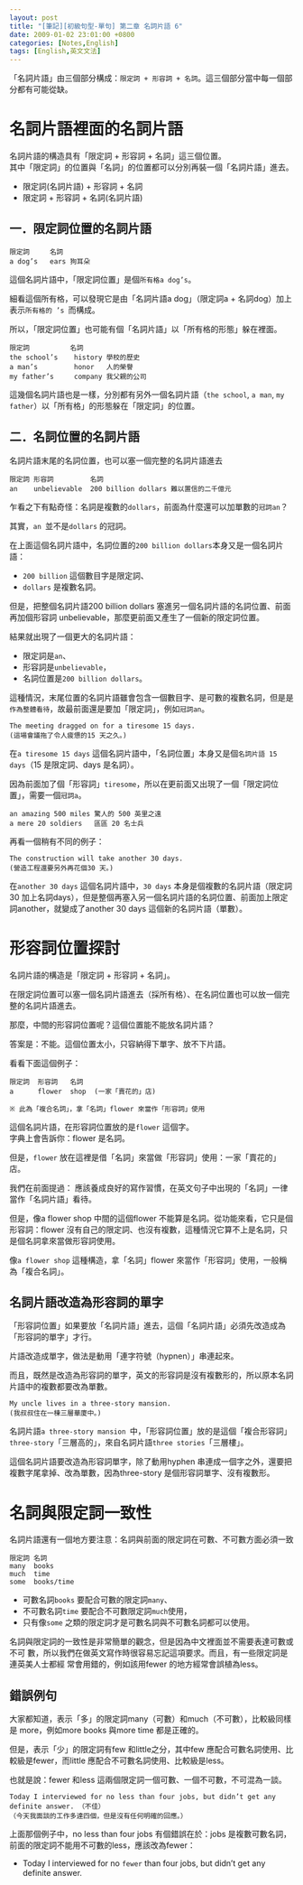 ```yaml
---
layout: post
title: "[筆記][初級句型-單句] 第二章 名詞片語 6"
date: 2009-01-02 23:01:00 +0800
categories: [Notes,English]
tags: [English,英文文法]
---
```


「名詞片語」由三個部分構成：`限定詞 + 形容詞 + 名詞`。這三個部分當中每一個部分都有可能從缺。

# 名詞片語裡面的名詞片語

名詞片語的構造具有「限定詞 + 形容詞 + 名詞」這三個位置。        
其中「限定詞」的位置與「名詞」的位置都可以分別再裝一個「名詞片語」進去。

- 限定詞(名詞片語) + 形容詞 + 名詞
- 限定詞 + 形容詞 + 名詞(名詞片語)

## 一．限定詞位置的名詞片語

```
限定詞     名詞
a dog’s   ears 狗耳朵
```
這個名詞片語中，「限定詞位置」是個`所有格a dog’s`。     

細看這個所有格，可以發現它是由「名詞片語a dog」（限定詞a + 名詞dog）加上表示`所有格的 ’s `而構成。      

所以，「限定詞位置」也可能有個「名詞片語」以「所有格的形態」躲在裡面。

```
限定詞          名詞
the school’s    history 學校的歷史
a man’s         honor   人的榮譽
my father’s     company 我父親的公司
```

這幾個名詞片語也是一樣，分別都有另外一個名詞片語（`the school`, `a man`, `my father`）以「所有格」的形態躲在「限定詞」的位置。

## 二．名詞位置的名詞片語

名詞片語末尾的名詞位置，也可以塞一個完整的名詞片語進去

```
限定詞 形容詞         名詞
an    unbelievable  200 billion dollars 難以置信的二千億元
```

乍看之下有點奇怪：名詞是複數的`dollars`，前面為什麼還可以加單數的`冠詞an`？     

其實，`an `並不是`dollars` 的冠詞。     

在上面這個名詞片語中，名詞位置的`200 billion dollars`本身又是一個名詞片語： 
- `200 billion` 這個數目字是限定詞、
- `dollars` 是複數名詞。

但是，把整個名詞片語200 billion dollars 塞進另一個名詞片語的名詞位置、前面再加個形容詞 unbelievable，那麼更前面又產生了一個新的限定詞位置。     

結果就出現了一個更大的名詞片語：
- 限定詞是`an`、
- 形容詞是`unbelievable`，
- 名詞位置是`200 billion dollars`。

這種情況，末尾位置的名詞片語雖會包含一個數目字、是可數的複數名詞，但是是`作為整體看待`，故最前面還是要加「限定詞」，例如`冠詞an`。

```
The meeting dragged on for a tiresome 15 days.
(這場會議拖了令人疲憊的15 天之久。)
```

在`a tiresome 15 days` 這個名詞片語中，「名詞位置」本身又是個`名詞片語 15 days`（15 是限定詞、days 是名詞）。       

因為前面加了個「形容詞」`tiresome`，所以在更前面又出現了一個「限定詞位置」，需要一個`冠詞a`。

```
an amazing 500 miles 驚人的 500 英里之遠
a mere 20 soldiers   區區 20 名士兵
```

再看一個稍有不同的例子：

```
The construction will take another 30 days.
(營造工程還要另外再花個30 天。)
```

在`another 30 days` 這個名詞片語中，`30 days` 本身是個複數的名詞片語（限定詞30 加上名詞days），但是整個再塞入另一個名詞片語的名詞位置、前面加上限定詞another，就變成了another 30 days 這個新的名詞片語（單數）。

# 形容詞位置探討

名詞片語的構造是「限定詞 + 形容詞 + 名詞」。        

在限定詞位置可以塞一個名詞片語進去（採所有格）、在名詞位置也可以放一個完整的名詞片語進去。      

那麼，中間的形容詞位置呢？這個位置能不能放名詞片語？        

答案是：不能。這個位置太小，只容納得下單字、放不下片語。        

看看下面這個例子：

```
限定詞  形容詞   名詞
a      flower  shop  (一家「賣花的」店)

※ 此為「複合名詞」，拿「名詞」flower 來當作「形容詞」使用
```

這個名詞片語，在形容詞位置放的是`flower` 這個字。       
字典上會告訴你：flower 是名詞。     

但是，`flower` 放在這裡是借「名詞」來當做「形容詞」使用：一家「賣花的」店。   

我們在前面提過：
應該養成良好的寫作習慣，在英文句子中出現的「名詞」一律當作「名詞片語」看待。        

但是，像a flower shop 中間的這個flower 不能算是名詞。從功能來看，它只是個形容詞：flower 沒有自己的限定詞、也沒有複數，這種情況它算不上是名詞，只是個名詞拿來當做形容詞使用。        

像`a flower shop` 這種構造，拿「名詞」flower 來當作「形容詞」使用，一般稱為「複合名詞」。


## 名詞片語改造為形容詞的單字

「形容詞位置」如果要放「名詞片語」進去，這個「名詞片語」必須先改造成為「形容詞的單字」才行。        

片語改造成單字，做法是動用「連字符號（hypnen）」串連起來。      

而且，既然是改造為形容詞的單字，英文的形容詞是沒有複數形的，所以原本名詞片語中的複數都要改為單數。

```
My uncle lives in a three-story mansion.
(我叔叔住在一棟三層華廈中。)
```

名詞片語`a three-story mansion `中，「形容詞位置」放的是這個「複合形容詞」`three-story`「三層高的」，來自名詞片語`three stories`「三層樓」。        

這個名詞片語要改造為形容詞單字，除了動用hyphen 串連成一個字之外，還要把複數字尾拿掉、改為單數，因為three-story 是個形容詞單字、沒有複數形。

# 名詞與限定詞一致性

名詞片語還有一個地方要注意：名詞與前面的限定詞在可數、不可數方面必須一致

```
限定詞 名詞
many  books
much  time
some  books/time
```

- 可數名詞`books` 要配合可數的限定詞`many`、
- 不可數名詞`time` 要配合不可數限定詞`much`使用，
- 只有像`some` 之類的限定詞才是可數名詞與不可數名詞都可以使用。


名詞與限定詞的一致性是非常簡單的觀念，但是因為中文裡面並不需要表達可數或不可
數，所以我們在做英文寫作時很容易忘記這項要求。而且，有一些限定詞是連英美人士都經
常會用錯的，例如該用fewer 的地方經常會誤植為less。  

## 錯誤例句

大家都知道，表示「多」的限定詞many（可數）和much（不可數），比較級同樣是
more，例如more books 與more time 都是正確的。       

但是，表示「少」的限定詞有few 和little之分，其中few 應配合可數名詞使用、比較級是fewer，而little 應配合不可數名詞使用、比較級是less。        

也就是說：fewer 和less 這兩個限定詞一個可數、一個不可數，不可混為一談。

```
Today I interviewed for no less than four jobs, but didn’t get any definite answer. （不佳）
（今天我面談的工作多達四個，但是沒有任何明確的回應。）
```

上面那個例子中，no less than four jobs 有個錯誤在於：jobs 是複數可數名詞，前面的限定詞不能用不可數的less，應該改為fewer：

- Today I interviewed for no `fewer` than four jobs, but didn’t get any definite answer.
